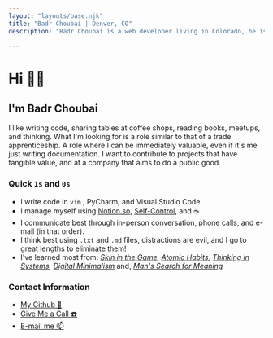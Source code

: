 ```yaml
---
layout: "layouts/base.njk"
title: "Badr Choubai | Denver, CO"
description: "Badr Choubai is a web developer living in Colorado, he is currently in College but is seeking opportunities to work."

---
```


# Hi 👋🏻

## I'm Badr Choubai

I like writing code, sharing tables at coffee shops, reading books, meetups, and thinking. What I'm looking for is a role similar to that of  a trade apprenticeship. A role where I can be immediately valuable, even if it's me just writing  documentation. I want to contribute to projects that have tangible  value, and at a company that aims to do a public good.

### Quick `1s` and `0s`

- I write code in `vim` , PyCharm, and Visual Studio Code
- I manage myself using [Notion.so](http://notion.so), [Self-Control](https://github.com/SelfControlApp/selfcontrol/), and ☕️
- I communicate best through in-person conversation, phone calls, and e-mail (in that order).
- I think best using `.txt` and `.md` files, distractions are evil, and I go to great lengths to eliminate them!
- I've learned most from: *[Skin in the Game](https://www.indiebound.org/book/9780425284643), [Atomic Habits](https://www.indiebound.org/book/9780735211292), [Thinking in Systems](https://www.indiebound.org/book/9781603580557), [Digital Minimalism](https://www.indiebound.org/book/9780525536512)* and, *[Man's Search for Meaning](https://www.indiebound.org/book/9780807014271)*

### Contact Information

- [My Github 🐙](https://www.github.com/BadrChoubai)
- [Give Me a Call ☎️](tel:+1-720-470-5556)
- [E-mail me 📫](mailto:choubai.badr@protonmail.com)
